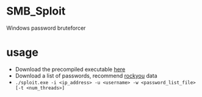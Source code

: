 # SMB_Sploit
Windows password bruteforcer
# usage
- Download the precompiled executable <a href="https://github.com/rrpld/smb-sploit/releases">here</a>
- Download a list of passwords, recommend <a href="https://github.com/zacheller/rockyou">rockyou</a> data
- ```./sploit.exe -i <ip_address> -u <username> -w <password_list_file> [-t <num_threads>]```

